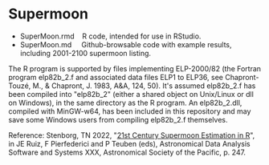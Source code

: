 # Supermoon

- SuperMoon.rmd &nbsp;&nbsp; R code, intended for use in RStudio.<br />
- SuperMoon.md &nbsp;&nbsp;&nbsp; Github-browsable code with example results, including 2001-2100 supermoon listing.

The R program is supported by files implementing ELP-2000/82 (the Fortran program elp82b_2.f and associated data files ELP1 to ELP36, see Chapront-Touzé, M., & Chapront, J. 1983, A&A, 124, 50). It's assumed elp82b_2.f has been compiled into "elp82b_2" (either a shared object on Unix/Linux or dll on Windows), in the same directory as the R program. An elp82b_2.dll, compiled with MinGW-w64, has been included in this repository and may save some Windows users from compiling elp82b_2.f themselves.

Reference: Stenborg, TN 2022, "[21st Century Supermoon Estimation in R](https://aspbooks.org/custom/publications/paper/532-0247.html)", in JE Ruiz, F Pierfederici and P Teuben (eds), Astronomical Data Analysis Software and Systems XXX, Astronomical Society of the Pacific, p. 247.
